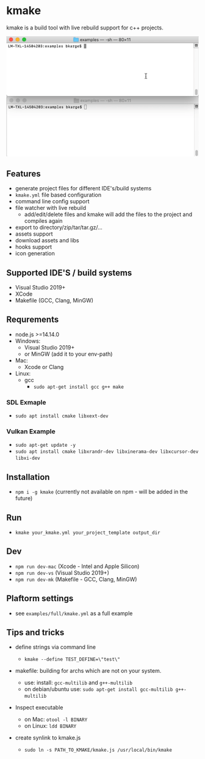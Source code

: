 # kmake

kmake is a build tool with live rebuild support for c++ projects.

![Live Build](./resources/doc/liveBuild.gif "Live Build")


## Features
* generate project files for different IDE's/build systems
* `kmake.yml` file based configuration
* command line config support
* file watcher with live rebuild
  * add/edit/delete files and kmake will add the files to the project and compiles again
* export to directory/zip/tar/tar.gz/...
* assets support
* download assets and libs
* hooks support
* icon generation

## Supported IDE'S / build systems
 * Visual Studio 2019+
 * XCode
 * Makefile (GCC, Clang, MinGW)

## Requrements
* node.js >=14.14.0
* Windows:
  * Visual Studio 2019+
  * or MinGW (add it to your env-path)
* Mac:
  * Xcode or Clang
* Linux:
  * gcc
    * `sudo apt-get install gcc g++ make`

### SDL Exmaple
* `sudo apt install cmake libxext-dev`

### Vulkan Example
* `sudo apt-get update -y`
* `sudo apt install cmake libxrandr-dev libxinerama-dev libxcursor-dev libxi-dev`

## Installation
* `npm i -g kmake` (currently not available on npm - will be added in the future)

## Run
* `kmake your_kmake.yml your_project_template output_dir`

## Dev
* `npm run dev-mac` (Xcode - Intel and Apple Silicon)
* `npm run dev-vs` (Visual Studio 2019+)
* `npm run dev-mk` (Makefile - GCC, Clang, MinGW)

## Plaftorm settings
* see `examples/full/kmake.yml` as a full example

## Tips and tricks

* define strings via command line
  * `kmake --define TEST_DEFINE=\"test\"`

* makefile: building for archs which are not on your system.
  * use: install: `gcc-multilib` and `g++-multilib`
  * on debian/ubuntu use: `sudo apt-get install gcc-multilib g++-multilib`

* Inspect executable
  * on Mac: `otool -l BINARY`
  * on Linux: `ldd BINARY`

* create synlink to kmake.js
  * `sudo ln -s PATH_TO_KMAKE/kmake.js /usr/local/bin/kmake`